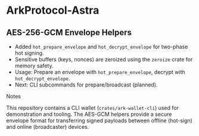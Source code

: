 # ArkProtocol-Astra

## AES-256-GCM Envelope Helpers

- Added `hot_prepare_envelope` and `hot_decrypt_envelope` for two-phase hot signing.
- Sensitive buffers (keys, nonces) are zeroized using the `zeroize` crate for memory safety.
- Usage: Prepare an envelope with `hot_prepare_envelope`, decrypt with `hot_decrypt_envelope`.
- Next: CLI subcommands for prepare/broadcast (planned).


Notes

This repository contains a CLI wallet (`crates/ark-wallet-cli`) used for demonstration and tooling. The AES-GCM helpers provide a secure envelope format for transferring signed payloads between offline (hot-sign) and online (broadcaster) devices.
